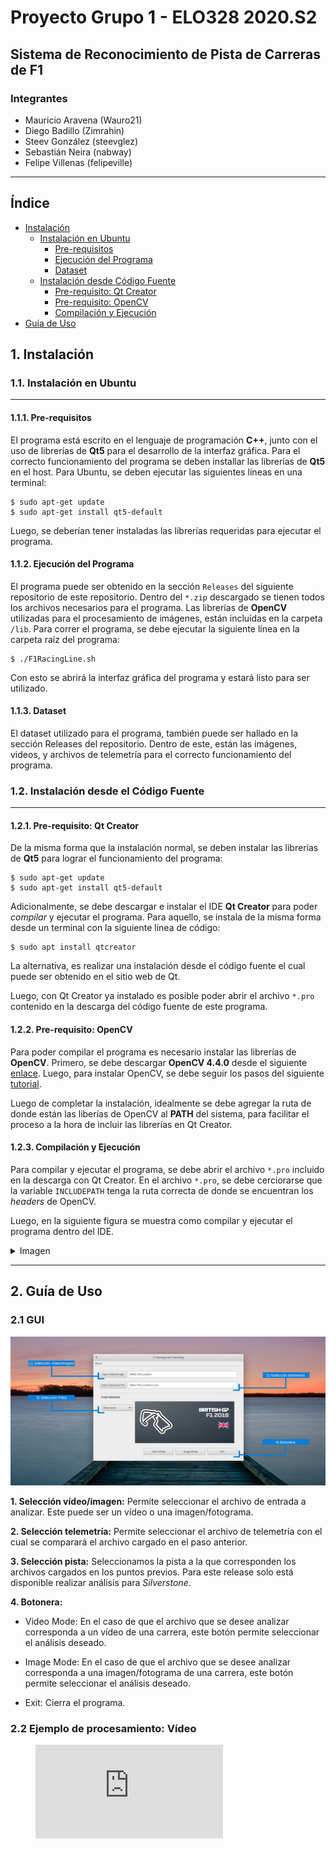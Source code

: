 # Proyecto Grupo 1 - ELO328 2020.S2
## Sistema de Reconocimiento de Pista de Carreras de F1

### Integrantes
- Mauricio Aravena (Wauro21)
- Diego Badillo (Zimrahin)
- Steev González (steevglez)
- Sebastián Neira (nabway)
- Felipe Villenas (felipeville)
---
## Índice
- [Instalación](#1-instalación)
  * [Instalación en Ubuntu](#11-instalación-en-ubuntu)
    + [Pre-requisitos](#111-pre-requisitos)
    + [Ejecución del Programa](#112-ejecución-del-programa)
    + [Dataset](#113-dataset)
  * [Instalación desde Código Fuente](#12-instalación-desde-el-código-fuente)
    + [Pre-requisito: Qt Creator](#121-pre-requisito-qt-creator)
    + [Pre-requisito: OpenCV](#122-pre-requisito-opencv)
    + [Compilación y Ejecución](#123-compilación-y-ejecución)
- [Guía de Uso](#2-guía-de-uso)
## 1. Instalación
### 1.1. Instalación en Ubuntu

---

#### 1.1.1. Pre-requisitos
El programa está escrito en el lenguaje de programación **C++**, junto con el uso de librerías de **Qt5** para el desarrollo de la interfaz gráfica. Para el correcto funcionamiento del programa se deben installar las librerías de **Qt5** en el host. Para Ubuntu, se deben ejecutar las siguientes líneas en una terminal:
```
$ sudo apt-get update
$ sudo apt-get install qt5-default
```
Luego, se deberían tener instaladas las librerías requeridas para ejecutar el programa.

#### 1.1.2. Ejecución del Programa
El programa puede ser obtenido en la sección `Releases` del siguiente repositorio de este repositorio. Dentro del `*.zip` descargado se tienen todos los archivos necesarios para el programa. Las librerías de **OpenCV** utilizadas para el procesamiento de imágenes, están incluídas en la carpeta `/lib`. Para correr el programa, se debe ejecutar la siguiente línea en la carpeta raíz del programa:
```
$ ./F1RacingLine.sh
```
Con esto se abrirá la interfaz gráfica del programa y estará listo para ser utilizado.

#### 1.1.3. Dataset
El dataset utilizado para el programa, también puede ser hallado en la sección Releases del repositorio. Dentro de este, están las imágenes, videos, y archivos de telemetría para el correcto funcionamiento del programa.

### 1.2. Instalación desde el Código Fuente

---

#### 1.2.1. Pre-requisito: Qt Creator
De la misma forma que la instalación normal, se deben instalar las librerías de **Qt5** para lograr el funcionamiento del programa:
```
$ sudo apt-get update
$ sudo apt-get install qt5-default
```
Adicionalmente, se debe descargar e instalar el IDE **Qt Creator** para poder *compilar* y ejecutar el programa. Para aquello, se instala de la misma forma desde un terminal con la siguiente línea de código:
```
$ sudo apt install qtcreator
```
La alternativa, es realizar una instalación desde el código fuente el cual puede ser obtenido en el sitio web de Qt.

Luego, con Qt Creator ya instalado es posible poder abrir el archivo `*.pro` contenido en la descarga del código fuente de este programa.

#### 1.2.2. Pre-requisito: OpenCV
Para poder compilar el programa es necesario instalar las librerías de **OpenCV**. Primero, se debe descargar **OpenCV 4.4.0** desde el siguiente [enlace](https://github.com/opencv/opencv/archive/4.4.0.zip). Luego, para instalar OpenCV, se debe seguir los pasos del siguiente [tutorial](https://medium.com/@sb.jaduniv/how-to-install-opencv-4-2-0-with-cuda-10-1-on-ubuntu-20-04-lts-focal-fossa-bdc034109df3).

Luego de completar la instalación, idealmente se debe agregar la ruta de donde están las liberías de OpenCV al **PATH** del sistema, para facilitar el proceso a la hora de incluir las librerías en Qt Creator.

#### 1.2.3. Compilación y Ejecución
Para compilar y ejecutar el programa, se debe abrir el archivo `*.pro` incluido en la descarga con Qt Creator. En el archivo `*.pro`, se debe cerciorarse que la variable `INCLUDEPATH` tenga la ruta correcta de donde se encuentran los *headers* de OpenCV.

Luego, en la siguiente figura se muestra como compilar y ejecutar el programa dentro del IDE.
<details>
 <summary>Imagen</summary>

  ![Vista de interfaz del IDE Qt Creator](/Project/zImagenesDoc/qt_run.png)
</details>

---

## 2. Guía de Uso

### 2.1 GUI

![GUI Deglosada](/Project/zImagenesDoc/gui_explained.png)

**1. Selección vídeo/imagen:** Permite seleccionar el archivo de entrada a analizar. Este puede ser un vídeo o una imagen/fotograma.

**2. Selección telemetría:** Permite seleccionar el archivo de telemetría con el cual se comparará el archivo cargado en el paso anterior.

**3. Selección pista:** Seleccionamos la pista a la que corresponden los archivos cargados en los puntos previos. Para este release solo está disponible realizar análisis para *Silverstone*.

**4. Botonera:**
 - Video Mode: En el caso de que el archivo que se desee analizar corresponda a un vídeo de una carrera, este botón permite seleccionar el análisis deseado.

 - Image Mode: En el caso de que el archivo que se desee analizar corresponda a una imagen/fotograma de una carrera, este botón permite seleccionar el análisis deseado.

 - Exit: Cierra el programa.

### 2.2 Ejemplo de procesamiento: Vídeo

<figure class="video_container">
  <iframe src="https://youtu.be/Dbv4ch5B5ps" frameborder="0" allowfullscreen="true"> </iframe>
</figure>
